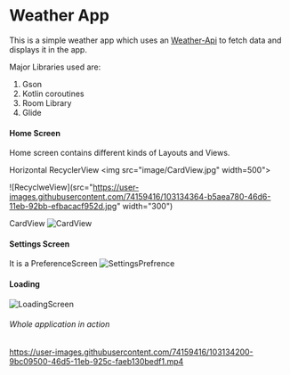 # Weather App

This is a simple weather app which uses an [Weather-Api](https://www.weatherapi.com/)  to fetch data and displays it in the app.

Major Libraries used are:

1. Gson
2. Kotlin coroutines
3. Room Library
4. Glide

#### Home Screen

Home screen contains different kinds of Layouts and Views.

Horizontal RecyclerView
<img src="image/CardView.jpg" width=500">

![RecyclweView](src="https://user-images.githubusercontent.com/74159416/103134364-b5aea780-46d6-11eb-92bb-efbacacf952d.jpg" width="300")



CardView
![CardView](https://user-images.githubusercontent.com/74159416/103134362-b2b3b700-46d6-11eb-919a-4603516a3bd5.jpg)


#### Settings Screen

It is a PreferenceScreen 
![SettingsPrefrence](https://user-images.githubusercontent.com/74159416/103134365-b8a99800-46d6-11eb-95d4-cca277c6ccd4.jpeg)

#### Loading 

![LoadingScreen](https://user-images.githubusercontent.com/74159416/103134366-b9dac500-46d6-11eb-908b-be90abeed3a8.jpeg)

###### Whole application in action 

https://user-images.githubusercontent.com/74159416/103134200-9bc09500-46d5-11eb-925c-faeb130bedf1.mp4
